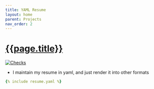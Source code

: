 ```yaml
---
title: YAML Resume
layout: home
parent: Projects
nav_order: 2
---
```


# [{{page.title}}](https://github.com/sgatewood/resume)

[![Checks](https://github.com/sgatewood/resume/actions/workflows/render-templates.yml/badge.svg)](https://github.com/sgatewood/resume/actions/workflows/render-templates.yml)

- I maintain my resume in yaml, and just render it into other formats

```yaml
{% include resume.yaml %}
```
